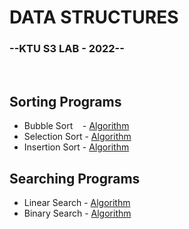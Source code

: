 # DATA STRUCTURES


### --KTU S3 LAB - 2022--
<BR>

## Sorting Programs

* Bubble Sort    &nbsp;&nbsp; - [Algorithm](Algorithms/bubbleSort.md
)
* Selection Sort - [Algorithm](Algorithms/selectionSort.md)
* Insertion Sort - [Algorithm](Algorithms/insertionSort.md)

## Searching Programs

* Linear Search - [Algorithm](Algorithms/linearSearch.md)
* Binary Search - [Algorithm](Algorithms/binarySearch.md)


